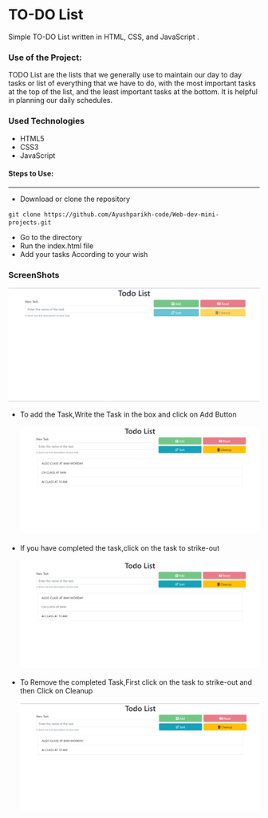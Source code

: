 <h1>TO-DO List</h1>

<p>Simple TO-DO List written in HTML, CSS, and JavaScript .</p>

### Use of the Project:

<p>TODO List are the lists that we generally use to maintain our day to day tasks or list of everything that we have to do, with the most important tasks at the top of the list, and the least important tasks at the bottom. It is helpful in planning our daily schedules.</p>

<h3>Used Technologies</h3>
<ul>
  <li>HTML5</li>
  <li>CSS3</li>
  <li>JavaScript</li>
</ul>

#### Steps to Use:

---

- Download or clone the repository

```
git clone https://github.com/Ayushparikh-code/Web-dev-mini-projects.git
```

- Go to the directory
- Run the index.html file
- Add your tasks According to your wish

<h3> ScreenShots </h3> 
 <img src="todo.png" alt="To-Do  Image"/>
 <br>
 <ul>
  <li>To add the Task,Write the Task in the box and click on Add Button<br><br>
    <img src="todo-add.png" alt="To-Do Add Image"/><br></li><br>
   <li>If you have completed the task,click on the task to strike-out<br><br>
    <img src="todo-delete.png" alt="To-Do Strikeout Image"/><br></li><br>
     <li>To Remove the completed Task,First click on the task to strike-out and then Click on Cleanup<br><br>
    <img src="todo remove.png" alt="To-Do Remove Image"/><br></li><br>
</ul>
